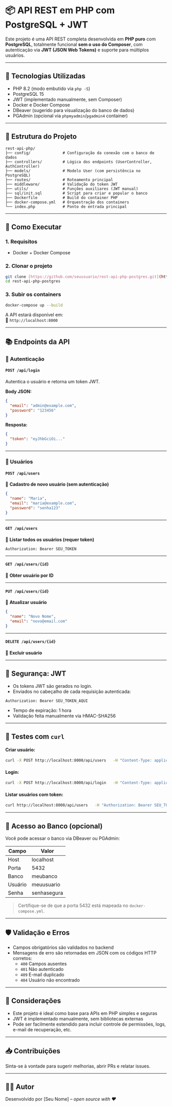 
# 📦 API REST em PHP com PostgreSQL + JWT

Este projeto é uma API REST completa desenvolvida em **PHP puro** com **PostgreSQL**, totalmente funcional **sem o uso do Composer**, com autenticação via **JWT (JSON Web Tokens)** e suporte para múltiplos usuários.

---

## 🚀 Tecnologias Utilizadas

- PHP 8.2 (modo embutido via `php -S`)
- PostgreSQL 15
- JWT (implementado manualmente, sem Composer)
- Docker e Docker Compose
- DBeaver (sugerido para visualização do banco de dados)
- PGAdmin (opcional via `phpmyadmin`/`pgadmin4` container)

---

## 📂 Estrutura do Projeto

```
rest-api-php/
├── config/              # Configuração da conexão com o banco de dados
├── controllers/         # Lógica dos endpoints (UserController, AuthController)
├── models/              # Modelo User (com persistência no PostgreSQL)
├── routes/              # Roteamento principal
├── middleware/          # Validação do token JWT
├── utils/               # Funções auxiliares (JWT manual)
├── sql/init.sql         # Script para criar e popular o banco
├── Dockerfile           # Build do container PHP
├── docker-compose.yml   # Orquestração dos containers
└── index.php            # Ponto de entrada principal
```

---

## 🔧 Como Executar

### 1. Requisitos

- Docker + Docker Compose

### 2. Clonar o projeto

```bash
git clone [https://github.com/seuusuario/rest-api-php-postgres.git](https://github.com/GabrielMassara/SafeAPI.git)
cd rest-api-php-postgres
```

### 3. Subir os containers

```bash
docker-compose up --build
```

A API estará disponível em:  
📍 `http://localhost:8000`

---

## 📚 Endpoints da API

### 🔐 Autenticação

#### `POST /api/login`
Autentica o usuário e retorna um token JWT.

**Body JSON:**

```json
{
  "email": "admin@example.com",
  "password": "123456"
}
```

**Resposta:**
```json
{
  "token": "eyJhbGciOi..."
}
```

---

### 👤 Usuários

#### `POST /api/users`
📌 **Cadastro de novo usuário (sem autenticação)**

```json
{
  "name": "Maria",
  "email": "maria@example.com",
  "password": "senha123"
}
```

---

#### `GET /api/users`
🔐 **Listar todos os usuários (requer token)**

```http
Authorization: Bearer SEU_TOKEN
```

---

#### `GET /api/users/{id}`
🔐 **Obter usuário por ID**

---

#### `PUT /api/users/{id}`
🔐 **Atualizar usuário**

```json
{
  "name": "Novo Nome",
  "email": "novo@email.com"
}
```

---

#### `DELETE /api/users/{id}`
🔐 **Excluir usuário**

---

## 🔑 Segurança: JWT

- Os tokens JWT são gerados no login.
- Enviados no cabeçalho de cada requisição autenticada:

```http
Authorization: Bearer SEU_TOKEN_AQUI
```

- Tempo de expiração: 1 hora
- Validação feita manualmente via HMAC-SHA256

---

## 🧪 Testes com `curl`

#### Criar usuário:

```bash
curl -X POST http://localhost:8000/api/users   -H "Content-Type: application/json"   -d '{"name": "Gabriel", "email": "gabriel@exemplo.com", "password": "123456"}'
```

#### Login:

```bash
curl -X POST http://localhost:8000/api/login   -H "Content-Type: application/json"   -d '{"email": "gabriel@exemplo.com", "password": "123456"}'
```

#### Listar usuários com token:

```bash
curl http://localhost:8000/api/users   -H "Authorization: Bearer SEU_TOKEN_AQUI"
```

---

## 🧠 Acesso ao Banco (opcional)

Você pode acessar o banco via DBeaver ou PGAdmin:

| Campo     | Valor            |
|-----------|------------------|
| Host      | localhost         |
| Porta     | 5432             |
| Banco     | meubanco         |
| Usuário   | meuusuario       |
| Senha     | senhasegura      |

> Certifique-se de que a porta 5432 está mapeada no `docker-compose.yml`.

---

## 🛡️ Validação e Erros

- Campos obrigatórios são validados no backend
- Mensagens de erro são retornadas em JSON com os códigos HTTP corretos:
  - `400` Campos ausentes
  - `401` Não autenticado
  - `409` E-mail duplicado
  - `404` Usuário não encontrado

---

## 📌 Considerações

- Este projeto é ideal como base para APIs em PHP simples e seguras
- JWT é implementado manualmente, sem bibliotecas externas
- Pode ser facilmente estendido para incluir controle de permissões, logs, e-mail de recuperação, etc.

---

## 📥 Contribuições

Sinta-se à vontade para sugerir melhorias, abrir PRs e relatar issues.

---

## 🧑‍💻 Autor

Desenvolvido por [Seu Nome] – _open source with ❤️_
